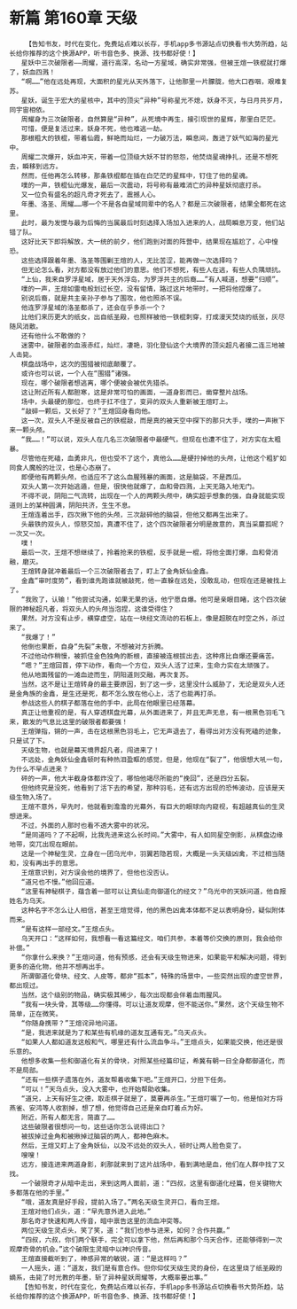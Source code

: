 # 新篇 第160章 天级
        【告知书友，时代在变化，免费站点难以长存，手机app多书源站点切换看书大势所趋，站长给你推荐的这个换源APP，听书音色多、换源、找书都好使！】
       星妖中三次破限者——周耀，道行高深，名动一方星域，确实非常强，但被王煊一铁棍就打爆了，妖血四溅！
       “啊……”他在远处再现，大面积的星光从天外落下，让他那里一片朦胧，他大口吞咽，艰难复苏。
       星妖，诞生于宏大的星核中，其中的顶尖“异种”号称星光不熄，妖身不灭，与日月共岁月，同宇宙相依。
       周耀身为三次破限者，自然算是“异种”，从死境中再生，接引现世的星辉，那里白茫茫。
       可惜，便是复活过来，妖身不死，他也难逃一劫。
       那根粗大的铁棍，带着仙霞，鲜艳而灿烂，一力破万法，瞬息间，轰进了妖气如海的星光中。
       周耀二次爆开，妖血冲天，带着一位顶级大妖不甘的怒怨，他焚烧星魂挣扎，还是不想死去，瞬移到远方。
       然而，任他再怎么转移，那条铁棍都在插在白茫茫的星辉中，钉住了他的星魂。
       噗的一声，铁棍仙光爆发，最后一次震动，将号称有最难消亡的异种星妖彻底打杀。
       又一位负有盛名的超凡奇才死去了，震撼人心。
       年墨、洛圣、周耀……哪一个不是各自星域同辈中的名人？都是三次破限者，结果全都死在这里。
       此时，最为发憷与最为后悔的当属最后时刻选择入场加入进来的人，战局瞬息万变，他们站错了队。
       这好比天下即将解放，大一统的前夕，他们跑到对面的阵营中，结果现在尴尬了，心中惶恐。
       这些选择跟着年墨、洛圣等围剿王煊的人，无比苦涩，能再做一次选择吗？
       但无论怎么看，对方都没有放过他们的意思。他们不想死，有些人在逃，有些人负隅顽抗。
       “上仙，我来自罗浮星域，居于天外浮岛，为罗浮共主的后裔……”有人喊道，想要“归顺”。
       噗的一声，王煊如雷电般划过长空，没有留情，路过这片地带时，一把将他捏爆了。
       别说后裔，就是共主亲孙子参与了围攻，他也照杀不误。
       他连罗浮星域的洛圣都杀了，还会在乎多杀一个？
       比他们来历更大的纸女，出自纸圣殿，也照样被他一铁棍刺穿，打成漫天焚烧的纸张，灰尽随风消散。
       还有他什么不敢做的？
       迷雾中，破限者的血液赤红，灿烂，凄艳，羽化登仙这个大境界的顶尖超凡者接二连三地被人击毙。
       棋盘战场中，这次的围猎被彻底颠覆了。
       或许也可以说，一个人在“围猎”诸强。
       现在，哪个破限者想逃离，哪个便被会被优先猎杀。
       这让附近所有人都胆寒，这是非常可怕的画面，一道身影而已，凿穿整片战场。
       场中，头最硬的那位，也终于扛不住了，变异的双头人重新被王煊盯上。
       “敲碎一颗后，又长好了？”王煊回身看向他。
       这一次，双头人不是反被自己的铁棍敲，而是真的被天空中探下的那只大手，噗的一声揪下来一颗头颅。
       “我……！”可以说，双头人在几名三次破限者中最硬气，但现在也遭不住了，对方实在太粗暴。
       尽管他在死磕，血勇非凡，但也受不了这个，真他么……是硬拧掉他的头颅，让他这个粗犷如同食人魔般的壮汉，也是心态崩了。
       即便他有两颗头颅，也适应不了这么血腥残暴的画面，这是脑袋，不是西瓜。
       双头人第一次开始逃遁，但是，很快他就爆了，血和骨四溅，上天无路入地无门。
       不得不说，阴阳二气流转，出现在一个人的两颗头颅中，确实超乎想象的强，自身就能实现道则上的某种圆满，阴阳共济，生生不息。
       王煊连着出手，四次揪下他的头颅，三次敲碎他的脑袋，但他又都再生出来了。
       头最铁的双头人，惊怒交加，真遭不住了，这个四次破限者分明是故意的，真当采蘑孤呢？一次又一次。
       噗！
       最后一次，王煊不想继续了，拎着抢来的铁棍，反手就是一棍，将他全面打爆，血和骨消融，磨灭。
       王煊转身就冲着最后一个三次破限者去了，盯上了金角妖仙金鑫。
       金鑫“审时度势”，看到谁先跑谁就被敲死，他一直躲在远处，没敢乱动，但现在还是被找上了。
       “我败了，认输！”他尝试沟通，如果无果的话，他宁愿自爆。他可是亲眼目睹，这个四次破限的神秘超凡者，将双头人的头颅当泡捏，这谁受得住？
       果然，对方没有止步，横穿虚空，站在一块经文流动的石板上，像是超脱在时空之外，杀过来了。
       “我爆了！”
       他倒也果断，自身“先裂”未敬，不想被对方折腾。
       不过他动作稍慢，被抓住金色独角的断根，直接被连根拔出去，这种疼比自爆还要痛苦。
       “嗯？”王煊回首，停下动作，看向一个方位，双头人活了过来，生命力实在太顽强了。
       他从地面残留的一滩血迹而生，阴阳道则交融，再次复苏。
       当然，这不是让王煊转身的最主要原因，到了这一步，这里没什么威胁了，无论是双头人还是金角族的金鑫，是生还是死，都不怎么放在他心上，活了也能再打杀。
       参战这些人的棋子都落在他的手中，此局在他眼里已经落幕。
       真正让他重视的是，有人穿透棋盘光幕，从外面进来了，并且无声无息，有一根黑色羽毛飞来，散发的气息比这里的破限者都要强！
       王煊弹指，锵的一声，击在这根黑色羽毛上，它无声退去了，看得出对方没有死磕的迹象，只是试了下。
       天级生物，也就是幕天境界超凡者，闯进来了！
       不远处，金角妖仙金鑫顿时有种热泪盈眶的感觉，但是，他现在“裂了”，他很想大吼一句，为什么不早点进来？
       砰的一声，他大半截身体都炸没了，哪怕他竭尽所能的“挽回”，还是四分五裂。
       但他终究是没死，他看到了活下去的希望，那种羽毛，还有远方出现的恐怖波动，应该是天级生物入场了。
       王煊不意外，早先时，他就看到澹澹的光幕外，有巨大的眼球向内窥视，有超越真仙的生灵想进来。
       不过，外面的人那时也看不透大雾中的状况。
       “是同道吗？了不起啊，比我先进来这么长时间。”大雾中，有人如同星空倒影，从棋盘边缘地带，突兀出现在眼前。
       这是一个神秘生灵，立身在一团乌光中，羽翼若隐若现，大概是一头天级凶禽，不过相当随和，没有再出手的意思。
       王煊意识到，对方误会他的境界了，但他也没否认。
       “道兄也不慢。”他回应道。
       “这里有神秘棋子，蕴含着一部可以让真仙走向御道化的经文？”乌光中的天妖问道，他自报姓名为乌天。
       这种名字不怎么让人相信，甚至王煊觉得，他的黑色凶禽本体都不足以表明身份，疑似附体而来。
       “是有这样一部经文。”王煊点头。
       乌天开口：“这样如何，我想看一看这篇经文，咱们共参，本着等价交换的原则，我会给你补偿。”
       “你拿什么来换？”王煊问道，他有预感，还会有天级生物进来，如果能平和解决问题，得到更多的造化物，他并不想再出手。
       所谓御道化骨块、经文、人皮等，都非“孤本”，特殊的场景中，一些突然出现的虚空世界，都出现过。
       当然，这个级别的物品，确实极其稀少，每次出现都会伴着血雨腥风。
       “我有一块头骨，其等级……你懂得。可以让道友观摩，但不能送你。”果然，这个天级生物不简单，正在微笑。
       “你随身携带？”王煊诧异地问道。
       “是，我进来就是为了和某些有机缘的道友互通有无。”乌天点头。
       “如果人人都如道友这般和气，哪里还有什么流血争斗。”王煊点头，如果能交换，他还是很乐意的。
       他想多收集一些和御道化有关的骨块，对照某些经篇印证，希冀有朝一日全身都御道化，而不是局部。
       “还有一些棋子遗落在外，道友帮着收集下吧。”王煊开口，分担下任务。
       “可以！”天乌点头，没入大雾中，也开始帮助收集。
       “道兄，上天有好生之德，取走棋子就是了，莫要再杀生。”王煊叮嘱了一句，他是怕对方将燕雀、安鸿等人收割掉，想了想，他觉得自己还是亲自盯着点为好。
       附近，所有人都无言，简直了……
       这些破限者很想问一句，这些话你怎么说得出口？
       被拔掉过金角和被揪掉过脑袋的两人，都神色麻木。
       然后，王煊又盯上了金角妖仙，以及不远处的双头人，顿时让两人脸色变了。
       嗖嗖！
       远方，接连进来两道身影，刹那就来到了这片战场中，看到满地是血，他们在人群中找了又找。
       一个破限奇才从暗中走出，来到这两人面前，道：“四叔，这里有御道化经篇，但关键物大多都落在他的手里。”
       “哦，道友真是好手段，提前入场了。”两名天级生灵开口，看向王煊。
       王煊对他们点头，道：“早先意外进入此地。”
       那名奇才快速和两人传音，暗中禀告这里的流血冲突等。
       两位天级生灵点头，笑了笑，道：“我们也参与进来，如何？合作共赢。”
       “四叔，六叔，你们两个联手，完全可以拿下他，然后再和那个乌天合作，还能够得到一次观摩奇骨的机会。”这个破限生灵暗中以神识传音。
       王煊直接截听到了，神感异常的敏锐，道：“是这样吗？”
       一人摇头，道：“道友，我们是有意合作。但你仰仗天级生灵的身份，在这里烧了纸圣殿的嫡系，击毙了时光教的年墨，斩了异种星妖周耀等，大概率要出事。”
       【告知书友，时代在变化，免费站点难以长存，手机app多书源站点切换看书大势所趋，站长给你推荐的这个换源APP，听书音色多、换源、找书都好使！】